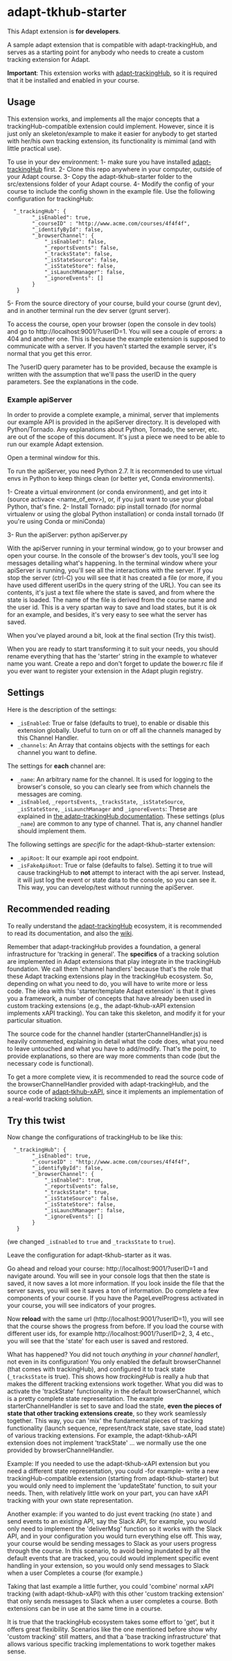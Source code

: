 # adapt-tkhub-starter

This Adapt extension is **for developers**.

A sample adapt extension that is compatible with adapt-trackingHub, and serves as a starting point for anybody who needs to create a custom tracking extension for Adapt.


**Important**: This extension works with [adapt-trackingHub](https://github.com/Acutilis/adapt-trackingHub), so it is required that it be installed and enabled in your course.


## Usage 

This extension works, and implements all the major concepts that a trackingHub-compatible extension could implement. However, since it is just only an skeleton/example to make it easier for anybody to get started with her/his own tracking extension, its functionality is mimimal (and with little practical use).

To use in your dev environment:
1- make sure you have installed [adapt-trackingHub](https://github.com/Acutilis/adapt-trackingHub) first. 
2- Clone this repo anywhere in your computer, outside of your Adapt course.
3- Copy the adapt-tkhub-starter folder to the src/extensions folder of your Adapt course.
4- Modify the config of your course to include the config shown in the example file.
   Use the following configuration for trackingHub:

```
  "_trackingHub": {
        "_isEnabled": true,
        "_courseID" : "http://www.acme.com/courses/4f4f4f",
        "_identifyById": false,
        "_browserChannel": {
            "_isEnabled": false,
            "_reportsEvents": false,
            "_tracksState": false,
            "_isStateSource": false,
            "_isStateStore": false,
            "_isLaunchManager": false,
            "_ignoreEvents": []
        }
   }
```

5- From the source directory of your course, build your course (grunt dev), and in another terminal run the dev server (grunt server).

To access the course, open your browser (open the console in dev tools) and go to http://localhost:9001/?userID=1. You will see a couple of errors: a 404 and another one. This is because the example extension is supposed to communicate with a server. If you haven't started the example server, it's normal that you get this error.

The ?userID query parameter has to be provided, because the example is written with the assumption that we'll pass the userID in the query parameters. See the explanations in the code.

### Example apiServer
In order to provide a complete example, a minimal, server that implements our example API is provided in the apiServer directory. It is developed with Python/Tornado. Any explanations about Python, Tornado, the server, etc. are out of the scope of this document. It's just a piece we need to be able to run our example Adapt extension.

Open a terminal window for this.

To run the apiServer, you need Python 2.7. It is recommended to use virtual envs in Python to keep things clean (or better yet, Conda environments).

1- Create a virtual environment (or conda environment), and get into it (source activace <name_of_env>), or, if you just want to use your global Python, that's fine.
2- Install Tornado:
    pip install tornado   (for normal virtualenv or using the global Python installation)
  or
    conda install tornado   (If you're using Conda or miniConda)

3- Run the apiServer:
    python apiServer.py

With the apiServer running in your terminal window, go to your browser and open your course. In the console of the browser's dev tools, you'll see log messages detailing what's happening. In the terminal window where your apiServer is running, you'll see all the interactions with the server. If you stop the server (ctrl-C) you will see that it has created a file (or more, if you have used different userIDs in the query string of the URL). You can see its contents, it's just a text file where the state is saved, and from where the state is loaded. The name of the file is derived from the course name and the user id. This is a very spartan way to save and load states, but it is ok for an example, and besides, it's very easy to see what the server has saved.

When you've played around a bit, look at the final section (Try this twist).

When you are ready to start transforming it to suit your needs, you should rename everything that has the 'starter' string in the example to whatever name you want. Create a repo and don't forget to update the bower.rc file if you ever want to register your extension in the Adapt plugin registry.

## Settings

Here is the description of the settings:

- `_isEnabled`: True or false (defaults to true), to enable or disable this extension globally. Useful to turn on or off all the channels managed by this Channel Handler.
- `_channels`: An Array that contains objects with the settings for each channel you want to define.

The settings for **each** channel are:

- `_name`: An arbitrary name for the channel. It is used for logging to the browser's console, so you can clearly see from which channels the messages are coming.
- `_isEnabled`, `_reportsEvents`, `_tracksState`, `_isStateSource`, `_isStateStore`, `_isLaunchManager` and `_ignoreEvents`: These are explained in [the adatp-trackingHub documentation](https://github.com/Acutilis/adapt-trackingHub/blob/master/README.md). These settings (plus `_name`) are common to any type of channel. That is, any channel handler should implement them.

The following settings are _specific_ for the adapt-tkhub-starter extension:

- `_apiRoot`: It our example api root endpoint.
- `_isFakeApiRoot`: True or false (defaults to false). Setting it to true will cause trackingHub to **not** attempt to interact with the api server. Instead, it will just log the event or state data to the console, so you can see it. This way, you can develop/test without running the apiServer.


## Recommended reading

To really understand the [adapt-trackingHub](https://github.com/Acutilis/adapt-trackingHub) ecosystem, it is recommended to read its documentation, and also the [wiki](https://github.com/Acutilis/adapt-trackingHub/wiki).

Remember that adapt-trackingHub provides a foundation, a general infrastructure for 'tracking in general'. The **specifics** of a tracking solution are implemented in Adapt extensions that play integrate in the trackingHub foundation. We call them 'channel handlers' because that's the role that these Adapt tracking extensions play in the trackingHub ecosystem. So, depending on what you need to do, you will have to write more or less code. The idea with this 'starter/template Adapt extension' is that it gives you a framework, a number of concepts that have already been used in custom tracking extensions (e.g., the adapt-tkhub-xAPI extension implements xAPI tracking). You can take this skeleton, and modify it for your particular situation.

The source code for the channel handler (starterChannelHandler.js) is heavily commented, explaining in detail what the code does, what you need to leave untouched and what you have to add/modify. That's the point, to provide explanations, so there are way more comments than code (but the necessary code is functional).

To get a more complete view, it is recommended to read the source code of the browserChannelHandler provided with adapt-trackingHub, and the source code of [adapt-tkhub-xAPI](https://github.com/Acutilis/adapt-tkhub-xAPI), since it implements an implementation of a real-world tracking solution.


## Try this twist

Now change the configurations of trackingHub to be like this:

```
  "_trackingHub": {
        "_isEnabled": true,
        "_courseID" : "http://www.acme.com/courses/4f4f4f",
        "_identifyById": false,
        "_browserChannel": {
            "_isEnabled": true,
            "_reportsEvents": false,
            "_tracksState": true,
            "_isStateSource": false,
            "_isStateStore": false,
            "_isLaunchManager": false,
            "_ignoreEvents": []
        }
   }
```
(we changed `_isEnabled` to `true` and `_tracksState` to `true`).

Leave the configuration for adapt-tkhub-starter as it was.

Go ahead and reload your course: http://localhost:9001/?userID=1 and navigate around. You will see in your console logs that then the state is saved, it now saves a lot more information. If you look inside the file that the server saves, you will see it saves a ton of information. Do complete a few components of your course. If you have the PageLevelProgress activated in your course, you will see indicators of your progres.

Now **reload** with the same url (http://localhost:9001/?userID=1), you will see that the course shows the progress from before. 
If you load the course with different user ids, for example http://localhost:9001/?userID=2,  3, 4 etc., you will see that the 'state' for each user is saved and restored.

What has happened? You did not touch _anything in your channel handler_!, not even in its configuration! You only enabled the default browserChannel (that comes with trackingHub), and configured it to track state (`_tracksState` is true). This shows how _trackingHub_ is really a hub that makes the different tracking extensions work together. What you did was to activate the 'trackState' functionality in the default browserChannel, which is a pretty complete state representation. The example starterChannelHandler is set to save and load the state, **even the pieces of state that other tracking extensions create**, so they work seamlessly together. This way, you can 'mix' the fundamental pieces of tracking functionality (launch sequence, represent/track state, save state, load state) of various tracking extensions. For example, the adapt-tkhub-xAPI extension does not implement 'trackState' ... we normally use the one provided by browserChannelHandler.

Example: If you needed to use the adapt-tkhub-xAPI extension but you need a different state representation, you could -for example- write a new trackingHub-compatible extension (starting from adapt-tkhub-starter) but you would only need to implement the 'updateState' function, to suit your needs. Then, with relatively little work on your part, you can have xAPI tracking with your own state representation.

Another example: if you wanted to do just event tracking (no state ) and send events to an existing API, say the Slack API, for example, you would only need to implement the 'deliverMsg' function so it works with the Slack API, and in your configuration you would turn everything else off. This way, your course would be sending messages to Slack as your users progress through the course. In this scenario, to avoid being inundated by all the default events that are tracked, you could would implement specific event handling in your extension, so you would only send messages to Slack when a user Completes a course (for example.)

Taking that last example a little further, you could 'combine' normal xAPI tracking (with adapt-tkhub-xAPI) with this other 'custom tracking extension' that only sends messages to Slack when a user completes a course. Both extensions can be in use at the same time in a course.

It is true that the trackingHub ecosystem takes some effort to 'get', but it offers great flexibility. Scenarios like the one mentioned before show why 'custom tracking' still matters, and that a 'base tracking infrastructure' that allows various specific tracking implementations to work together makes sense.
